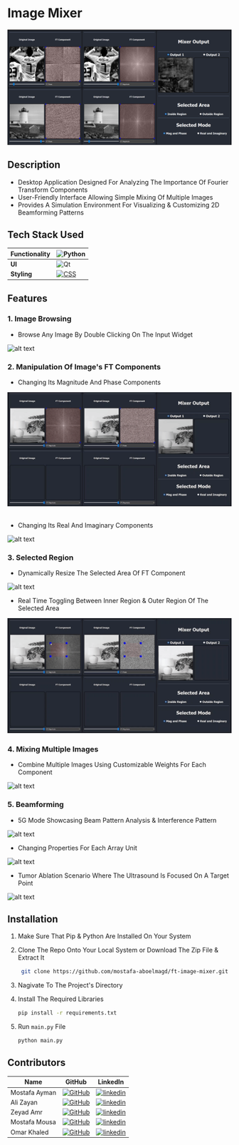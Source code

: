 # Image Mixer
![alt text](screenshots/home.png)


## Description

- Desktop Application Designed For Analyzing The Importance Of Fourier Transform Components
- User-Friendly Interface Allowing Simple Mixing Of Multiple Images
- Provides A Simulation Environment For Visualizing & Customizing 2D Beamforming Patterns

## Tech Stack Used

|**Functionality** | ![Python](https://img.shields.io/badge/python-3670A0?style=for-the-badge&logo=python&logoColor=ffdd54)|
|--- | --- |
|**UI** | ![Qt](https://img.shields.io/badge/Qt-%23217346.svg?style=for-the-badge&logo=Qt&logoColor=white)|
|**Styling** | [![CSS](https://img.shields.io/badge/CSS-1572B6?logo=css3&logoColor=fff)](#)|

## Features
### 1. Image Browsing
- Browse Any Image By Double Clicking On The Input Widget

![alt text](screenshots/browse.gif)
### 2. Manipulation Of Image's FT Components
- Changing Its Magnitude And Phase Components

![alt text](screenshots/magnitude_phase.gif)
&nbsp;
- Changing Its Real And Imaginary Components

![alt text](screenshots/real_imaginary.gif)
### 3. Selected Region
- Dynamically Resize The Selected Area Of FT Component
   
![alt text](screenshots/inner_region.gif)
&nbsp;
- Real Time Toggling Between Inner Region & Outer Region Of The Selected Area
   
![alt text](screenshots/region_toggle.gif)
### 4. Mixing Multiple Images
- Combine Multiple Images Using Customizable Weights For Each Component
   
![alt text](screenshots/mixing.gif)
### 5. Beamforming
- 5G Mode Showcasing Beam Pattern Analysis & Interference Pattern
   
![alt text](screenshots/main.gif)
&nbsp;
- Changing Properties For Each Array Unit

![alt text](screenshots/spacing_position.gif)
&nbsp;
- Tumor Ablation Scenario Where The Ultrasound Is Focused On A Target Point

![alt text](screenshots/cancer.gif)

## Installation

1. Make Sure That Pip & Python Are Installed On Your System

2. Clone The Repo Onto Your Local System or Download The Zip File & Extract It
   ```bash
    git clone https://github.com/mostafa-aboelmagd/ft-image-mixer.git
    ```

3. Nagivate To The Project's Directory 
   
4. Install The Required Libraries
    ```bash
    pip install -r requirements.txt
    ```

5. Run `main.py` File
    ```bash
    python main.py
    ```

## Contributors

| Name | GitHub | LinkedIn |
| ---- | ------ | -------- |
| Mostafa Ayman | [![GitHub](https://img.shields.io/badge/GitHub-%23121011.svg?logo=github&logoColor=white)](https://github.com/mostafa-aboelmagd) | [![linkedin](https://img.shields.io/badge/linkedin-0A66C2?style=for-the-badge&logo=linkedin&logoColor=white)](https://www.linkedin.com/in/mostafa--aboelmagd/) |
| Ali Zayan | [![GitHub](https://img.shields.io/badge/GitHub-%23121011.svg?logo=github&logoColor=white)](https://github.com/alizayan684) | [![linkedin](https://img.shields.io/badge/linkedin-0A66C2?style=for-the-badge&logo=linkedin&logoColor=white)](https://www.linkedin.com/in/%D8%B9%D9%84%D9%8A-%D8%B2%D9%8A%D8%A7%D9%86-%F0%9F%94%BB%F0%9F%87%B5%F0%9F%87%B8-b98239264/) |
| Zeyad Amr | [![GitHub](https://img.shields.io/badge/GitHub-%23121011.svg?logo=github&logoColor=white)](https://github.com/Zisco2002)| [![linkedin](https://img.shields.io/badge/linkedin-0A66C2?style=for-the-badge&logo=linkedin&logoColor=white)](https://www.linkedin.com/in/zeyad-amr-3506b225b/) |
| Mostafa Mousa | [![GitHub](https://img.shields.io/badge/GitHub-%23121011.svg?logo=github&logoColor=white)](https://github.com/MostafaMousaaa) | [![linkedin](https://img.shields.io/badge/linkedin-0A66C2?style=for-the-badge&logo=linkedin&logoColor=white)](https://www.linkedin.com/in/mostafa-mousa-b81b8322a/) |
| Omar Khaled | [![GitHub](https://img.shields.io/badge/GitHub-%23121011.svg?logo=github&logoColor=white)](#)| [![linkedin](https://img.shields.io/badge/linkedin-0A66C2?style=for-the-badge&logo=linkedin&logoColor=white)](https://www.linkedin.com/in/omar-khaled-064b7930a/) |
